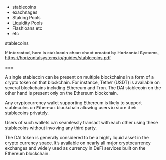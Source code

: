 - stablecoins
- exachnages
- Staking Pools
- Liquidity Pools
- Flashloans etc
- etc 

stablecoins

If interested, here is stablecoin cheat sheet created by Horizontal Systems, https://horizontalsystems.io/guides/stablecoins.pdf

===

A single stablecoin can be present on multiple blockchains in a form of a crypto token on that blockchain. For instance, Tether (USDT) is available on several blockchains including Ethereum and Tron. The DAI stablecoin on the other hand is present only on the Ethereum blockchain.

Any cryptocurrency wallet supporting Ethereum is likely to support stablecoins on Ethereum blockchain allowing users to store their stablecoins privately. 

Users of such wallets can seamlessly transact with each other using these stablecoins without involving any third party.

The DAI token is generally considered to be a highly liquid asset in the crypto currency space. It’s available on nearly all major cryptocurrency exchanges and widely used as currency in DeFi services built on the Ethereum blockchain.

